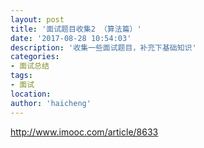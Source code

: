 ```yaml
---
layout: post
title: '面试题目收集2 （算法篇）'
date: '2017-08-28 10:54:03'
description: '收集一些面试题目，补充下基础知识'
categories:
- 面试总结
tags:
- 面试
location:
author: 'haicheng'
---
```


http://www.imooc.com/article/8633